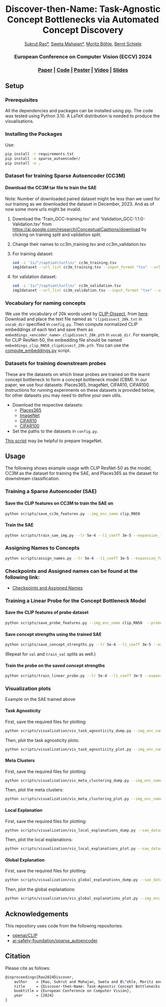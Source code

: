 <h1 align="center">Discover-then-Name: Task-Agnostic Concept Bottlenecks via Automated Concept Discovery</h1>

<div align="center">
<a href="https://sukrutrao.github.io">Sukrut Rao*</a>,
<a href="https://swetamahajan.github.io">Sweta Mahajan*</a>,
<a href="https://moboehle.github.io">Moritz Böhle</a>,
<a href="https://people.mpi-inf.mpg.de/~schiele">Bernt Schiele</a>

<h3 align="center">
European Conference on Computer Vision (ECCV) 2024
</div>
</h3>
  
<h3 align="center">
<a href="https://arxiv.org/abs/2407.14499">Paper</a>
|
<a href="https://github.com/neuroexplicit-saar/discover-then-name">Code</a>
|
<a href="https://sukrutrao.github.io/publication/discover-then-name-task-agnostic-concept-bottlenecks-via-automated-concept-discovery/poster.pdf">Poster</a>
|
<a href="https://youtu.be/HEZL3TJCZ44">Video</a>
|
<a href="https://sukrutrao.github.io/publication/discover-then-name-task-agnostic-concept-bottlenecks-via-automated-concept-discovery/slides.pdf">Slides</a>
</h3>
</p>

## Setup

### Prerequisites

All the dependencies and packages can be installed using pip. The code was tested using Python 3.10. A LaTeX distribution is needed to produce the visualisations.

### Installing the Packages

Use:

```bash
pip install -r requirements.txt
pip install -e sparse_autoencoder/
pip install -e .
```

### Dataset for training Sparse Autoencoder (CC3M)

#### Download the CC3M tar file to train the SAE
Note: Number of downloaded paired dataset might be less than we used for our training as we downloaded the dataset in December, 2023. And as of now some more urls might be invalid. 

1) Download the ‘Train_GCC-training.tsv’ and ‘Validation_GCC-1.1.0-Validation.tsv’ from  https://ai.google.com/research/ConceptualCaptions/download by clicking on training split and validation split. 

2) Change their names to cc3m_training.tsv and cc3m_validation.tsv 

3) For training dataset: 
    ```bash
    sed -i '1s/^/caption\turl\n/' cc3m_training.tsv 
    img2dataset --url_list cc3m_training.tsv --input_format "tsv" --url_col "url" --caption_col "caption" --output_format webdataset --output_folder training --processes_count 16 --thread_count 64 --image_size 256 --enable_wandb True
    ``` 

4) for validation dataset:
    ```bash
    sed -i '1s/^/caption\turl\n/' cc3m_validation.tsv 
    img2dataset --url_list cc3m_validation.tsv --input_format "tsv" --url_col "url" --caption_col "caption" --output_format webdataset --output_folder validation --processes_count 16 --thread_count 64 --image_size 256 --enable_wandb True
    ```

### Vocabulary for naming concepts

We use the vocabulary of 20k words used by [CLIP-Dissect](https://arxiv.org/abs/2204.10965), from [here](https://github.com/first20hours/google-10000-english/blob/master/20k.txt). Download and place the text file named as `"clipdissect_20k.txt` in `vocab_dir` specified in `config.py`. Then compute normalized CLIP embeddings of each text and save them as `embeddings_<encoder_name>_clipdissect_20k.pth` in `vocab_dir`. For example, for CLIP ResNet-50, the embedding file should be named `embeddings_clip_RN50_clipdissect_20k.pth`. You can use the [compute_embeddings.py](compute_embeddings.py) script.


### Datasets for training downstream probes

These are the datasets on which linear probes are trained on the learnt concept bottleneck to form a concept bottleneck model (CBM). In our paper, we use four datasets: Places365, ImageNet, CIFAR10, CIFAR100. Instructions for running experiments on these datasets is provided below, for other datasets you may need to define your own utils.

* Download the respective datasets:
    * [Places365](https://pytorch.org/vision/main/generated/torchvision.datasets.Places365.html)
    * [ImageNet](https://www.image-net.org/)
    * [CIFAR10](https://pytorch.org/vision/main/generated/torchvision.datasets.CIFAR10.html)
    * [CIFAR100](https://pytorch.org/vision/main/generated/torchvision.datasets.CIFAR100.html)
* Set the paths to the datasets in `config.py`.

[This script](https://raw.githubusercontent.com/soumith/imagenetloader.torch/master/valprep.sh) may be helpful to prepare ImageNet.

## Usage

The following shows example usage with CLIP ResNet-50 as the model, CC3M as the dataset for training the SAE, and Places365 as the dataset for downstream classification.

### Training a Sparse Autoencoder (SAE)


#### Save the CLIP features on CC3M to train the SAE on 

```bash
python scripts/save_cc3m_features.py --img_enc_name clip_RN50 
```

#### Train the SAE

```bash
python scripts/train_sae_img.py --lr 5e-4 --l1_coeff 3e-5 --expansion_factor 8 --img_enc_name clip_RN50 --num_epochs 200 --resample_freq 10 --ckpt_freq 0 --val_freq 1 --train_sae_bs 4096
```

### Assigning Names to Concepts

```bash
python scripts/assign_names.py --lr 5e-4 --l1_coeff 3e-5 --expansion_factor 8 --img_enc_name clip_RN50 --num_epochs 200 --resample_freq 10 --train_sae_bs 4096
```
### Checkpoints and Assigned names can be found at the following link: 
* [Checkpoints and Assigned Names](https://nextcloud.mpi-klsb.mpg.de/index.php/s/PZYoKSq29XaEgL6)

 
### Training a Linear Probe for the Concept Bottleneck Model

#### Save the CLIP features of probe dataset

```bash
python scripts/save_probe_features.py --img_enc_name clip_RN50  --probe_dataset places365
```

#### Save concept strengths using the trained SAE

```bash
python scripts/save_concept_strengths.py --lr 5e-4 --l1_coeff 3e-5 --expansion_factor 8 --img_enc_name clip_RN50 --num_epochs 200  --resample_freq 10  --train_sae_bs 4096  --probe_dataset places365 --probe_split train
```

(Repeat for `val` and `train_val` splits as well.)

#### Train the probe on the saved concept strengths

```bash
python scripts/train_linear_probe.py --lr 5e-4 --l1_coeff 3e-5 --expansion_factor 8 --img_enc_name clip_RN50 --resample_freq 10 --train_sae_bs 4096 --num_epochs 200 --ckpt_freq 0 --val_freq 1 --probe_lr 1e-2  --probe_sparsity_loss_lambda 0.1 --probe_classification_loss 'CE' --probe_epochs 200 --probe_sparsity_loss L1 --probe_eval_coverage_freq 50 --probe_dataset places365
```

### Visualization plots 
Example on the SAE trained above 

#### Task Agnosticity
First, save the required files for plotting:
```bash
python scripts/visualization/vis_task_agnosticity_dump.py --img_enc_name clip_RN50 --probe_split val --method_name ours  --device cuda --sae_dataset cc3m
```

Then, plot the task agnosticity plots: 
```bash
python scripts/visualization/vis_task_agnosticity_plot.py --img_enc_name clip_RN50 --probe_split val --method_name ours --device cpu --sae_dataset cc3m 
```

#### Meta Clusters
First, save the required files for plotting:
```bash 
python scripts/visualization/vis_meta_clustering_dump.py --img_enc_name clip_RN50 --method_name ours --probe_split val --probe_dataset places365 --sae_dataset cc3m --device cuda
```

Then, plot the meta clusters: 
```bash
python scripts/visualization/vis_meta_clustering_plot.py --img_enc_name clip_RN50 --probe_split val --method_name ours  --probe_dataset places365 --sae_dataset cc3m --device cpu
```

#### Local Explanation
First, save the required files for plotting:
```bash
python scripts/visualization/vis_local_explanations_dump.py --sae_dataset cc3m --img_enc_name clip_RN50 --method_name ours  --probe_split val --probe_dataset places365 --which_ckpt final
```

Then, plot the local explanations: 
```bash
python scripts/visualization/vis_local_explanations_plot.py --sae_dataset cc3m --img_enc_name clip_RN50 --method_name ours --probe_split val --probe_dataset places365  --which_ckpt final --device cpu
```

#### Global Explanation
First, save the required files for plotting:
```bash
python scripts/visualization/vis_global_explanations_dump.py --sae_dataset cc3m --img_enc_name clip_RN50 --method_name ours --probe_split val   --probe_dataset places365 --which_ckpt final
```

Then, plot the global explanations: 
```bash
python scripts/visualization/vis_global_explanations_plot.py --img_enc_name clip_RN50 --method_name ours --probe_split val   --probe_dataset places365 --which_ckpt final --device cpu
```

## Acknowledgements

This repository uses code from the following repositories:

* [openai/CLIP](https://github.com/openai/CLIP)
* [ai-safety-foundation/sparse_autoencoder](https://github.com/ai-safety-foundation/sparse_autoencoder/)

## Citation

Please cite as follows:

```tex
@inproceedings{Rao2024Discover,
    author    = {Rao, Sukrut and Mahajan, Sweta and B\"ohle, Moritz and Schiele, Bernt},
    title     = {Discover-then-Name: Task-Agnostic Concept Bottlenecks via Automated Concept Discovery},
    booktitle = {European Conference on Computer Vision},
    year      = {2024}
}
```
